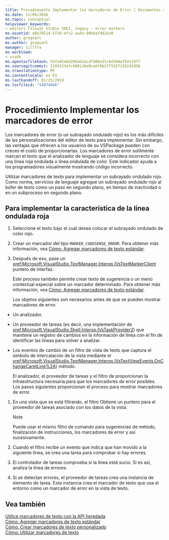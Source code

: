 ```yaml
---
title: Procedimiento Implementar los marcadores de Error | Documentos de Microsoft
ms.date: 11/04/2016
ms.topic: conceptual
helpviewer_keywords:
- editors [Visual Studio SDK], legacy - error markers
ms.assetid: e8e78514-5720-4fc2-aa43-00b6af482e38
author: gregvanl
ms.author: gregvanl
manager: jillfra
ms.workload:
- vssdk
ms.openlocfilehash: 93fe45a6d286ab2acdf486e31c6d360af82e79ff
ms.sourcegitcommit: 2193323efc608118e0ce6f6b2ff532f158245d56
ms.translationtype: MT
ms.contentlocale: es-ES
ms.lasthandoff: 01/25/2019
ms.locfileid: "54974846"
---
```

# <a name="how-to-implement-error-markers"></a>Procedimiento Implementar los marcadores de error
Los marcadores de error (o un subrayado ondulado rojo) es los más difíciles de las personalizaciones del editor de texto para implementar. Sin embargo, las ventajas que ofrecen a los usuarios de su VSPackage pueden con creces el costo de proporcionarlas. Los marcadores de error sutilmente marcan el texto que el analizador de lenguaje se considera incorrecto con una línea roja ondulada o línea ondulada de color. Este indicador ayuda a los programadores visualmente mostrando código incorrecto.  
  
 Utilizar marcadores de texto para implementar un subrayado ondulado rojo. Como norma, servicios de lenguaje agregue un subrayado ondulado rojo al búfer de texto como un paso en segundo plano, en tiempo de inactividad o en un subproceso en segundo plano.  
  
## <a name="to-implement-the-red-wavy-underline-feature"></a>Para implementar la característica de la línea ondulada roja  
  
1. Seleccione el texto bajo el cual desea colocar el subrayado ondulado de color rojo.  
  
2. Crear un marcador del tipo `MARKER_CODESENSE_ERROR`. Para obtener más información, vea [Cómo: Agregar marcadores de texto estándar](../extensibility/how-to-add-standard-text-markers.md).  
  
3. Después de eso, pase un <xref:Microsoft.VisualStudio.TextManager.Interop.IVsTextMarkerClient> puntero de interfaz.  
  
   Este proceso también permite crear texto de sugerencia o un menú contextual especial sobre un marcador determinado. Para obtener más información, vea [Cómo: Agregar marcadores de texto estándar](../extensibility/how-to-add-standard-text-markers.md).  
  
   Los objetos siguientes son necesarios antes de que se pueden mostrar marcadores de error.  
  
- Un analizador.  
  
- Un proveedor de tareas (es decir, una implementación de <xref:Microsoft.VisualStudio.Shell.Interop.IVsTaskProvider2>) que mantiene un registro de cambios en la información de línea con el fin de identificar las líneas para volver a analizar.  
  
- Los eventos de cambio de un filtro de vista de texto que captura el símbolo de intercalación de la vista mediante el <xref:Microsoft.VisualStudio.TextManager.Interop.IVsTextViewEvents.OnChangeCaretLine%2A>) método.  
  
  El analizador, el proveedor de tareas y el filtro de proporcionan la infraestructura necesaria para que los marcadores de error posibles. Los pasos siguientes proporcionan el proceso para mostrar marcadores de error.  
  
1.  En una vista que se está filtrando, el filtro Obtiene un puntero para el proveedor de tareas asociado con los datos de la vista.  
  
    > [!NOTE]
    >  Puede usar el mismo filtro de comando para sugerencias de método, finalización de instrucciones, los marcadores de error y así sucesivamente.  
  
2.  Cuando el filtro recibe un evento que indica que han movido a la siguiente línea, se crea una tarea para comprobar si hay errores.  
  
3.  El controlador de tareas comprueba si la línea está sucio. Si es así, analiza la línea de errores.  
  
4.  Si se detectan errores, el proveedor de tareas crea una instancia de elemento de tarea. Esta instancia crea el marcador de texto que usa el entorno como un marcador de error en la vista de texto.  
  
## <a name="see-also"></a>Vea también  
 [Utilice marcadores de texto con la API heredada](../extensibility/using-text-markers-with-the-legacy-api.md)   
 [Cómo: Agregar marcadores de texto estándar](../extensibility/how-to-add-standard-text-markers.md)   
 [Cómo: Crear marcadores de texto personalizado](../extensibility/how-to-create-custom-text-markers.md)   
 [Cómo: Utilizar marcadores de texto](../extensibility/how-to-use-text-markers.md)

